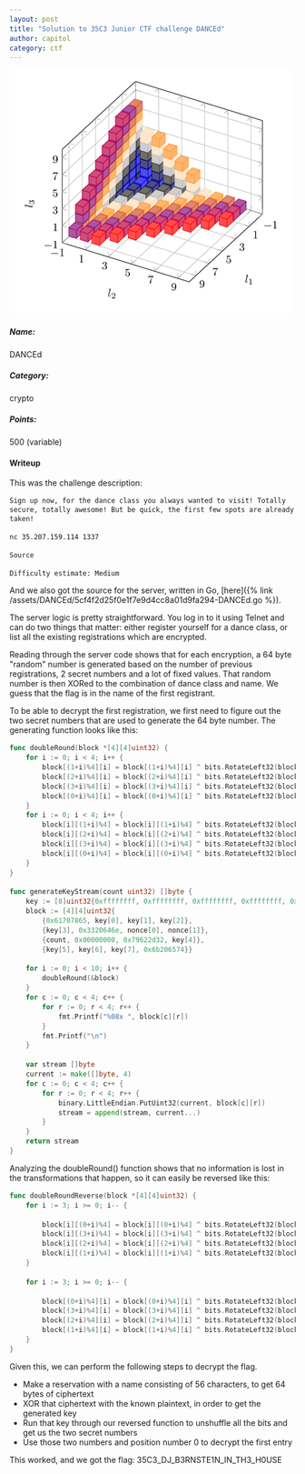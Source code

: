 ```yaml
---
layout: post
title: "Solution to 35C3 Junior CTF challenge DANCEd"
author: capitol
category: ctf
---
```


![danced](/images/danced.png)

##### Name:
DANCEd

##### Category:
crypto

##### Points:
500 (variable)

#### Writeup

This was the challenge description:
```text
Sign up now, for the dance class you always wanted to visit! Totally secure, totally awesome! But be quick, the first few spots are already taken!

nc 35.207.159.114 1337

Source

Difficulty estimate: Medium
```

And we also got the source for the server, written in Go,
[here]({% link /assets/DANCEd/5cf4f2d25f0e1f7e9d4cc8a01d9fa294-DANCEd.go %}).

The server logic is pretty straightforward. You log in to it using Telnet and can
do two things that matter: either register yourself for a dance class, or list all
the existing registrations which are encrypted.

Reading through the server code shows that for each encryption, a 64 byte "random" number
is generated based on the number of previous registrations, 2 secret numbers and
a lot of fixed values. That random number is then XORed to the combination of
dance class and name. We guess that the flag is in the name of the first registrant.

To be able to decrypt the first registration, we first need to figure out the two
secret numbers that are used to generate the 64 byte number. The generating function
looks like this:

```go
func doubleRound(block *[4][4]uint32) {
    for i := 0; i < 4; i++ {
        block[(1+i)%4][i] = block[(1+i)%4][i] ^ bits.RotateLeft32(block[(0+i)%4][i]+block[(3+i)%4][i], 7)
        block[(2+i)%4][i] = block[(2+i)%4][i] ^ bits.RotateLeft32(block[(1+i)%4][i]+block[(0+i)%4][i], 9)
        block[(3+i)%4][i] = block[(3+i)%4][i] ^ bits.RotateLeft32(block[(2+i)%4][i]+block[(1+i)%4][i], 13)
        block[(0+i)%4][i] = block[(0+i)%4][i] ^ bits.RotateLeft32(block[(3+i)%4][i]+block[(2+i)%4][i], 18)
    }
    for i := 0; i < 4; i++ {
        block[i][(1+i)%4] = block[i][(1+i)%4] ^ bits.RotateLeft32(block[i][(0+i)%4]+block[i][(3+i)%4], 7)
        block[i][(2+i)%4] = block[i][(2+i)%4] ^ bits.RotateLeft32(block[i][(1+i)%4]+block[i][(0+i)%4], 9)
        block[i][(3+i)%4] = block[i][(3+i)%4] ^ bits.RotateLeft32(block[i][(2+i)%4]+block[i][(1+i)%4], 13)
        block[i][(0+i)%4] = block[i][(0+i)%4] ^ bits.RotateLeft32(block[i][(3+i)%4]+block[i][(2+i)%4], 18)
    }
}

func generateKeyStream(count uint32) []byte {
    key := [8]uint32{0xffffffff, 0xffffffff, 0xffffffff, 0xffffffff, 0xffffffff, 0xffffffff, 0xffffffff, 0xffffffff}
    block := [4][4]uint32{
        {0x61707865, key[0], key[1], key[2]},
        {key[3], 0x3320646e, nonce[0], nonce[1]},
        {count, 0x00000000, 0x79622d32, key[4]},
        {key[5], key[6], key[7], 0x6b206574}}

    for i := 0; i < 10; i++ {
        doubleRound(&block)
    }
    for c := 0; c < 4; c++ {
        for r := 0; r < 4; r++ {
            fmt.Printf("%08x ", block[c][r])
        }
        fmt.Printf("\n")
    }

    var stream []byte
    current := make([]byte, 4)
    for c := 0; c < 4; c++ {
        for r := 0; r < 4; r++ {
            binary.LittleEndian.PutUint32(current, block[c][r])
            stream = append(stream, current...)
        }
    }
    return stream
}
```

Analyzing the doubleRound() function shows that no information is lost in the
transformations that happen, so it can easily be reversed like this:

```go
func doubleRoundReverse(block *[4][4]uint32) {
    for i := 3; i >= 0; i-- {

        block[i][(0+i)%4] = block[i][(0+i)%4] ^ bits.RotateLeft32(block[i][(3+i)%4]+block[i][(2+i)%4], 18)
        block[i][(3+i)%4] = block[i][(3+i)%4] ^ bits.RotateLeft32(block[i][(2+i)%4]+block[i][(1+i)%4], 13)
        block[i][(2+i)%4] = block[i][(2+i)%4] ^ bits.RotateLeft32(block[i][(1+i)%4]+block[i][(0+i)%4], 9)
        block[i][(1+i)%4] = block[i][(1+i)%4] ^ bits.RotateLeft32(block[i][(0+i)%4]+block[i][(3+i)%4], 7)
    }

    for i := 3; i >= 0; i-- {

        block[(0+i)%4][i] = block[(0+i)%4][i] ^ bits.RotateLeft32(block[(3+i)%4][i]+block[(2+i)%4][i], 18)
        block[(3+i)%4][i] = block[(3+i)%4][i] ^ bits.RotateLeft32(block[(2+i)%4][i]+block[(1+i)%4][i], 13)
        block[(2+i)%4][i] = block[(2+i)%4][i] ^ bits.RotateLeft32(block[(1+i)%4][i]+block[(0+i)%4][i], 9)
        block[(1+i)%4][i] = block[(1+i)%4][i] ^ bits.RotateLeft32(block[(0+i)%4][i]+block[(3+i)%4][i], 7)
    }
}
```

Given this, we can perform the following steps to decrypt the flag.

* Make a reservation with a name consisting of 56 characters, to get 64 bytes
   of ciphertext
* XOR that ciphertext with the known plaintext, in order to get the generated key
* Run that key through our reversed function to unshuffle all the bits and get
   us the two secret numbers
* Use those two numbers and position number 0 to decrypt the first entry

This worked, and we got the flag: 35C3\_DJ\_B3RNSTE1N\_IN\_TH3\_H0USE
